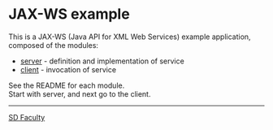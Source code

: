 # JAX-WS example

This is a JAX-WS (Java API for XML Web Services) example application, composed of the modules:
- [server](server/) - definition and implementation of service
- [client](client/) - invocation of service

See the README for each module.  
Start with server, and next go to the client.

----

[SD Faculty](mailto:leic-sod@disciplinas.tecnico.ulisboa.pt)
